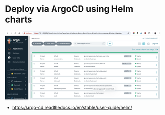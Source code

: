 # Deploy via ArgoCD using Helm charts

<img src="/argocd/helm/argocd-helm-app.png">

- https://argo-cd.readthedocs.io/en/stable/user-guide/helm/
